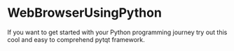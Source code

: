 # WebBrowserUsingPython
If you want to get started with your Python programming journey try out this cool and easy to comprehend pytqt framework. 
